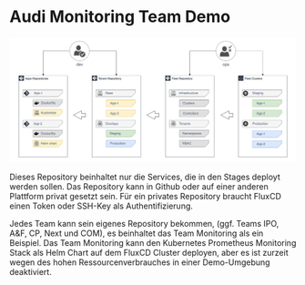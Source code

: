 # Audi Monitoring Team Demo

![](docs/img/flux2-multi-tenancy.png)

Dieses Repository beinhaltet nur die Services, die in den Stages deployt werden sollen.
Das Repository kann in Github oder auf einer anderen Plattform privat gesetzt sein.
Für ein privates Repository braucht FluxCD einen Token oder SSH-Key als Authentifizierung.

Jedes Team kann sein eigenes Repository bekommen, (ggf. Teams IPO, A&F, CP, Next und COM),
es beinhaltet das Team Monitoring als ein Beispiel. Das Team Monitoring kann den Kubernetes Prometheus Monitoring Stack als Helm Chart auf dem FluxCD Cluster deployen, aber es ist zurzeit wegen des hohen Ressourcenverbrauches in einer Demo-Umgebung deaktiviert.

